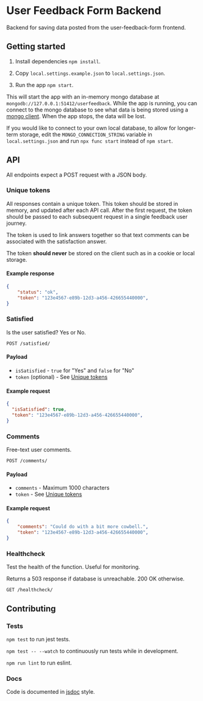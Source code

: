 # User Feedback Form Backend

Backend for saving data posted from the user-feedback-form frontend.

## Getting started

1. Install dependencies `npm install`.

2. Copy `local.settings.example.json` to `local.settings.json`.

3. Run the app `npm start`.

This will start the app with an in-memory mongo database at `mongodb://127.0.0.1:51412/userfeedback`.
While the app is running, you can connect to the mongo database to see what data is being stored using a [mongo client](https://docs.mongodb.com/manual/mongo/).
When the app stops, the data will be lost.

If you would like to connect to your own local database, to allow for longer-term storage, edit the `MONGO_CONNECTION_STRING` variable in `local.settings.json` and run `npx func start` instead of `npm start`.

## API

All endpoints expect a POST request with a JSON body.

### Unique tokens

All responses contain a unique token. This token should be stored in memory, and updated after each API call.
After the first request, the token should be passed to each subsequent request in a single feedback user journey.

The token is used to link answers together so that text comments can be associated with the satisfaction answer.

The token **should never** be stored on the client such as in a cookie or local storage.

#### Example response
```json
{
    "status": "ok",
    "token": "123e4567-e89b-12d3-a456-426655440000",
}
```

### Satisfied

Is the user satisfied? Yes or No.

`POST /satisfied/`

#### Payload

- `isSatisfied` - `true` for "Yes" and `false` for "No"
- `token` (optional) - See [Unique tokens](#unique-tokens)

#### Example request
```json
{
  "isSatisfied": true,
  "token": "123e4567-e89b-12d3-a456-426655440000",
}
```

### Comments

Free-text user comments.

`POST /comments/`

#### Payload

- `comments` - Maximum 1000 characters
- `token` - See [Unique tokens](#unique-tokens)

#### Example request
```json
{
    "comments": "Could do with a bit more cowbell.",
    "token": "123e4567-e89b-12d3-a456-426655440000",
}
```

### Healthcheck

Test the health of the function. Useful for monitoring.

Returns a 503 response if database is unreachable. 200 OK otherwise.

`GET /healthcheck/`

## Contributing

### Tests

`npm test` to run jest tests.

`npm test -- --watch` to continuously run tests while in development.

`npm run lint` to run eslint.

### Docs

Code is documented in [jsdoc](https://jsdoc.app/) style.

